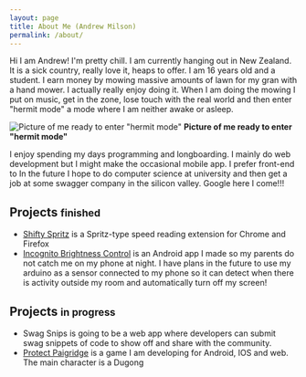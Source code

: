 ```yaml
---
layout: page
title: About Me (Andrew Milson)
permalink: /about/
---
```


Hi I am Andrew! I'm pretty chill. I am currently hanging out in New Zealand. It is a sick country, really love it, heaps to offer. I am 16 years old and a student. I earn money by mowing massive amounts of lawn for my gran with a hand mower. I actually really enjoy doing it. When I am doing the mowing I put on music, get in the zone, lose touch with the real world and then enter "hermit mode" a mode where I am neither awake or asleep.

![Picture of me ready to enter "hermit mode"](images/mower-and-i.jpg)
__Picture of me ready to enter "hermit mode"__

I enjoy spending my days programming and longboarding. I mainly do web development but I might make the occasional mobile app. I prefer front-end to  In the future I hope to do computer science at university and then get a job at some swagger company in the silicon valley. Google here I come!!!

## Projects <small>finished</small> ##
+ <a href="http://andrewmilson.com/shifty-spritz/" target="_blank">Shifty Spritz</a> is a Spritz-type speed reading extension for Chrome and Firefox
+ <a href="https://play.google.com/store/apps/details?id=com.andrewmilson.incognitobrightnesscontrol&hl=en" target="_blank">Incognito Brightness Control</a> is an Android app I made so my parents do not catch me on my phone at night. I have plans in the future to use my arduino as a sensor connected to my phone so it can detect when there is activity outside my room and automatically turn off my screen!

## Projects <small>in progress</small> ##
+ Swag Snips is going to be a web app where developers can submit swag snippets of code to show off and share with the community.
+ <a href="http://andrewmilson.com/Protect-Paigridge/" target="_blank">Protect Paigridge</a> is a game I am developing for Android, IOS and web. The main character is a Dugong
